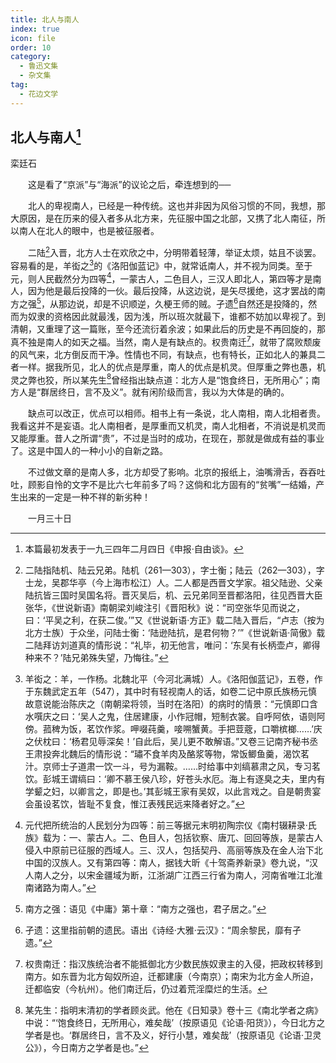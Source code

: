 ```yaml
---
title: 北人与南人
index: true
icon: file
order: 10
category:
  - 鲁迅文集
  - 杂文集
tag:  
  - 花边文学
---
```


## 北人与南人[^①]

栾廷石

　　这是看了“京派”与“海派”的议论之后，牵连想到的──

　　北人的卑视南人，已经是一种传统。这也并非因为风俗习惯的不同，我想，那大原因，是在历来的侵入者多从北方来，先征服中国之北部，又携了北人南征，所以南人在北人的眼中，也是被征服者。

　　二陆[^②]入晋，北方人士在欢欣之中，分明带着轻薄，举证太烦，姑且不谈罢。容易看的是，羊衒之[^③]的《洛阳伽蓝记》中，就常诋南人，并不视为同类。至于元，则人民截然分为四等[^④]，一蒙古人，二色目人，三汉人即北人，第四等才是南人，因为他是最后投降的一伙。最后投降，从这边说，是矢尽援绝，这才罢战的南方之强[^⑤]，从那边说，却是不识顺逆，久梗王师的贼。孑遗[^⑥]自然还是投降的，然而为奴隶的资格因此就最浅，因为浅，所以班次就最下，谁都不妨加以卑视了。到清朝，又重理了这一篇账，至今还流衍着余波；如果此后的历史是不再回旋的，那真不独是南人的如天之福。当然，南人是有缺点的。权贵南迁[^⑦]，就带了腐败颓废的风气来，北方倒反而干净。性情也不同，有缺点，也有特长，正如北人的兼具二者一样。据我所见，北人的优点是厚重，南人的优点是机灵。但厚重之弊也愚，机灵之弊也狡，所以某先生[^⑧]曾经指出缺点道：北方人是“饱食终日，无所用心”；南方人是“群居终日，言不及义”。就有闲阶级而言，我以为大体是的确的。

　　缺点可以改正，优点可以相师。相书上有一条说，北人南相，南人北相者贵。我看这并不是妄语。北人南相者，是厚重而又机灵，南人北相者，不消说是机灵而又能厚重。昔人之所谓“贵”，不过是当时的成功，在现在，那就是做成有益的事业了。这是中国人的一种小小的自新之路。

　　不过做文章的是南人多，北方却受了影响。北京的报纸上，油嘴滑舌，吞吞吐吐，顾影自怜的文字不是比六七年前多了吗？这倘和北方固有的“贫嘴”一结婚，产生出来的一定是一种不祥的新劣种！

　　一月三十日

[^①]:本篇最初发表于一九三四年二月四日《申报·自由谈》。

[^②]:二陆指陆机、陆云兄弟。陆机（261—303），字士衡；陆云（262—303），字士龙，吴郡华亭（今上海市松江）人。二人都是西晋文学家。祖父陆逊、父亲陆抗皆三国时吴国名将。晋灭吴后，机、云兄弟同至晋都洛阳，往见西晋大臣张华，《世说新语》南朝梁刘峻注引《晋阳秋》说：“司空张华见而说之，曰：‘平吴之利，在获二俊。’”又《世说新语·方正》载二陆入晋后，“卢志（按为北方士族）于众坐，问陆士衡：‘陆逊陆抗，是君何物？’”《世说新语·简傲》载二陆拜访刘道真的情形说：“礼毕，初无他言，唯问：‘东吴有长柄壶卢，卿得种来不？’陆兄弟殊失望，乃悔往。”

[^③]:羊衒之：羊，一作杨。北魏北平（今河北满城）人。《洛阳伽蓝记》，五卷，作于东魏武定五年（547），其中时有轻视南人的话，如卷二记中原氏族杨元慎故意说能治陈庆之（南朝梁将领，当时在洛阳）的病时的情景：“元慎即口含水噀庆之曰：‘吴人之鬼，住居建康，小作冠帽，短制衣裳。自呼阿依，语则阿傍。菰稗为饭，茗饮作浆。呷啜莼羹，唼嗍蟹黄。手把荳蔲，口嚼槟榔……’庆之伏枕曰：‘杨君见辱深矣！’自此后，吴儿更不敢解语。”又卷三记南齐秘书丞王肃投奔北魏后的情形说：“璛不食羊肉及酪浆等物，常饭鲫鱼羹，渴饮茗汁。京师士子道肃一饮一斗，号为漏鞍。……时给事中刘缟慕肃之风，专习茗饮。彭城王谓缟曰：‘卿不慕王侯八珍，好苍头水厄。海上有逐臭之夫，里内有学颦之妇，以卿言之，即是也。’其彭城王家有吴奴，以此言戏之。自是朝贵宴会虽设茗饮，皆耻不复食，惟江表残民远来降者好之。”

[^④]:元代把所统治的人民划分为四等：前三等据元末明初陶宗仪《南村辍耕录·氏族》载为：一、蒙古人。二、色目人，包括钦察、唐兀、回回等族，是蒙古人侵入中原前已征服的西域人。三、汉人，包括契丹、高丽等族及在金人治下北中国的汉族人。又有第四等：南人，据钱大昕《十驾斋养新录》卷九说，“汉人南人之分，以宋金疆域为断，江浙湖广江西三行省为南人，河南省唯江北淮南诸路为南人。”

[^⑤]:南方之强：语见《中庸》第十章：“南方之强也，君子居之。”

[^⑥]:孑遗：这里指前朝的遗民。语出《诗经·大雅·云汉》：“周余黎民，靡有孑遗。”

[^⑦]:权贵南迁：指汉族统治者不能抵御北方少数民族奴隶主的入侵，把政权转移到南方。如东晋为北方匈奴所迫，迁都建康（今南京）；南宋为北方金人所迫，迁都临安（今杭州）。他们南迁后，仍过着荒淫糜烂的生活。

[^⑧]:某先生：指明末清初的学者顾炎武。他在《日知录》卷十三《南北学者之病》中说：“‘饱食终日，无所用心，难矣哉’（按原语见《论语·阳货》），今日北方之学者是也。‘群居终日，言不及义，好行小慧，难矣哉’（按原语见《论语·卫灵公》），今日南方之学者是也。”
